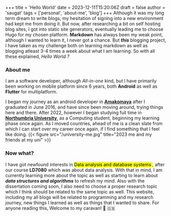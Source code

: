 +++
title = 'Hello World'
date = 2023-12-11T15:20:06Z
draft = false
author = 'saugat'
tags = ['personal', 'about-me', 'blog']
+++
Although it was my long term dream to write blogs, my hesitation of signing into a new environment had kept me from doing it. But now, after researching a bit on self hosting blog sites, I got into static site generators, eventually leading me to choose Hugo for my chosen platform. **Markdown** has always been my weak point, although I wanted to learn it, I never got a chance. But ***this*** blogging project, I have taken as my challenge both on learning markdown as well as blogging atleast 3-4 times a week about what I am learning. So with all these explained, _Hello World ?_

### About me
I am a software developer, although *All-in-one* kind, but I have primarily been working on mobile platform since 6 years, both **Android** as well as **Flutter** for multiplatform. 

I began my journey as an android developer in [**Amakomaya**](https://amakomaya.com/about-us/) after I graduated in June 2016, and have since been moving around, trying things here and there. After 2022, however I began studying full time in [**Northumbria University**](https://www.northumbria.ac.uk), as a Computing student, beginning my learning phase once again. As I moved countries, ahead of me is a clean slate from which I can start over my career once again, if I find something that I feel like doing.
{{< figure src="/university-me.jpg" title="2023 me and my friends at my uni" >}}

### Now what?
I have got newfound interests in <mark> Data analysis and database systems </mark>, after our course **LD7080** which was about data analysis. With that in mind, I am currently learning more about the topic as well as starting to learn about ***data structures and algorithms*** to refresh my mind. Also with the dissertation coming soon, I also need to choose a proper research topic which I think should be related to the same topic as well. 
This website, including my all blogs will be related to programming and my research journey, new things I learned as well as things that I wanted to share. For anyone reading this, Welcome to my caravan! :pray: :uk:
